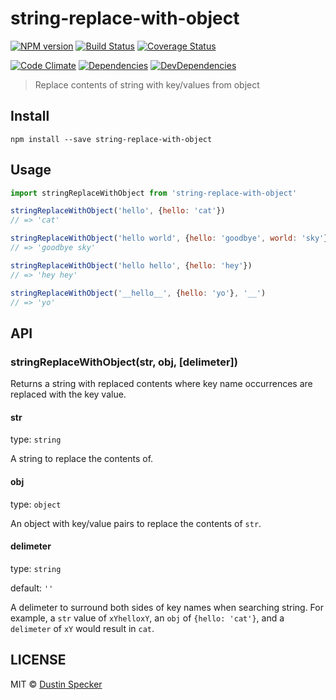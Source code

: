 # string-replace-with-object
[![NPM version](https://badge.fury.io/js/string-replace-with-object.svg)](https://badge.fury.io/js/string-replace-with-object) [![Build Status](https://travis-ci.org/dustinspecker/string-replace-with-object.svg)](https://travis-ci.org/dustinspecker/string-replace-with-object) [![Coverage Status](https://img.shields.io/coveralls/dustinspecker/string-replace-with-object.svg)](https://coveralls.io/r/dustinspecker/string-replace-with-object?branch=master)

[![Code Climate](https://codeclimate.com/github/dustinspecker/string-replace-with-object/badges/gpa.svg)](https://codeclimate.com/github/dustinspecker/string-replace-with-object) [![Dependencies](https://david-dm.org/dustinspecker/string-replace-with-object.svg)](https://david-dm.org/dustinspecker/string-replace-with-object/#info=dependencies&view=table) [![DevDependencies](https://david-dm.org/dustinspecker/string-replace-with-object/dev-status.svg)](https://david-dm.org/dustinspecker/string-replace-with-object/#info=devDependencies&view=table)

> Replace contents of string with key/values from object

## Install
```
npm install --save string-replace-with-object
```

## Usage
```javascript
import stringReplaceWithObject from 'string-replace-with-object'

stringReplaceWithObject('hello', {hello: 'cat'})
// => 'cat'

stringReplaceWithObject('hello world', {hello: 'goodbye', world: 'sky'})
// => 'goodbye sky'

stringReplaceWithObject('hello hello', {hello: 'hey'})
// => 'hey hey'

stringReplaceWithObject('__hello__', {hello: 'yo'}, '__')
// => 'yo'
```

## API

### stringReplaceWithObject(str, obj, [delimeter])

Returns a string with replaced contents where key name occurrences are replaced with the key value.

#### str
type: `string`

A string to replace the contents of.

#### obj
type: `object`

An object with key/value pairs to replace the contents of `str`.

#### delimeter
type: `string`

default: `''`

A delimeter to surround both sides of key names when searching string. For example, a `str` value of `xYhelloxY`, an `obj` of `{hello: 'cat'}`, and a `delimeter` of `xY` would result in `cat`.

## LICENSE
MIT © [Dustin Specker](https://github.com/dustinspecker)

